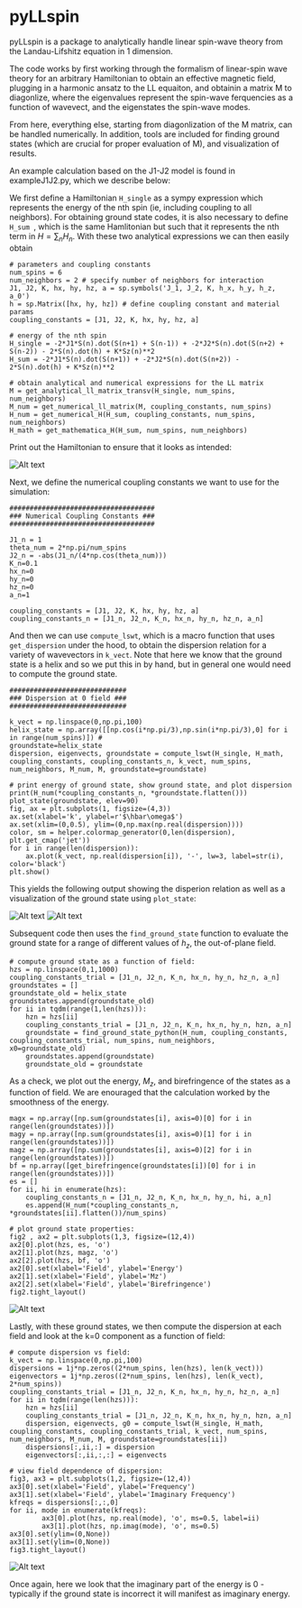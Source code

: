 # pyLLspin

pyLLspin is a package to analytically handle linear spin-wave theory from the Landau-Lifshitz equation in 1 dimension.

The code works by first working through the formalism of linear-spin wave theory for an arbitrary Hamiltonian to obtain an effective magnetic field, plugging in a harmonic ansatz to the LL equaiton, and obtainin a matrix M to diagonlize, where the eigenvalues represent the spin-wave ferquencies as a function of wavevect, and the eigenstates the spin-wave modes.

From here, everything else, starting from diagonlization of the M matrix, can be handled numerically. In addition, tools are included for finding ground states (which are crucial for proper evaluation of M), and visualization of results.

An example calculation based on the J1-J2 model is found in exampleJ1J2.py, which we describe below:

We first define a Hamiltonian ```H_single``` as a sympy expression which represents the energy of the nth spin (ie, including coupling to all neighbors). For obtaining ground state codes, it is also necessary to define ```H_sum ```, which is the same Hamlitonian but such that it represents the nth term in $H = \sum_n H_n$. With these two analytical expressions we can then easily obtain 
```
# parameters and coupling constants
num_spins = 6
num_neighbors = 2 # specify number of neighbors for interaction
J1, J2, K, hx, hy, hz, a = sp.symbols('J_1, J_2, K, h_x, h_y, h_z, a_0')
h = sp.Matrix([hx, hy, hz]) # define coupling constant and material params
coupling_constants = [J1, J2, K, hx, hy, hz, a]

# energy of the nth spin
H_single = -2*J1*S(n).dot(S(n+1) + S(n-1)) + -2*J2*S(n).dot(S(n+2) + S(n-2)) - 2*S(n).dot(h) + K*Sz(n)**2
H_sum = -2*J1*S(n).dot(S(n+1)) + -2*J2*S(n).dot(S(n+2)) - 2*S(n).dot(h) + K*Sz(n)**2

# obtain analytical and numerical expressions for the LL matrix
M = get_analytical_ll_matrix_transv(H_single, num_spins, num_neighbors)
M_num = get_numerical_ll_matrix(M, coupling_constants, num_spins)
H_num = get_numerical_H(H_sum, coupling_constants, num_spins, num_neighbors)
H_math = get_mathematica_H(H_sum, num_spins, num_neighbors)
```

Print out the Hamiltonian to ensure that it looks as intended:

![Alt text](image-2.png)

Next, we define the numerical coupling constants we want to use for the simulation:

```
####################################
### Numerical Coupling Constants ###
####################################

J1_n = 1
theta_num = 2*np.pi/num_spins
J2_n = -abs(J1_n/(4*np.cos(theta_num)))
K_n=0.1
hx_n=0
hy_n=0
hz_n=0
a_n=1

coupling_constants = [J1, J2, K, hx, hy, hz, a]
coupling_constants_n = [J1_n, J2_n, K_n, hx_n, hy_n, hz_n, a_n]
```

And then we can use ```compute_lswt```, which is a macro function that uses ```get_dispersion``` under the hood, to obtain the dispersion relation for a variety of wavevectors in ```k_vect```. Note that here we know that the ground state is a helix and so we put this in by hand, but in general one would need to compute the ground state.

```
#############################
### Dispersion at 0 field ###
#############################

k_vect = np.linspace(0,np.pi,100)
helix_state = np.array([[np.cos(i*np.pi/3),np.sin(i*np.pi/3),0] for i in range(num_spins)]) #
groundstate=helix_state
dispersion, eigenvects, groundstate = compute_lswt(H_single, H_math, coupling_constants, coupling_constants_n, k_vect, num_spins, num_neighbors, M_num, M, groundstate=groundstate)

# print energy of ground state, show ground state, and plot dispersion
print(H_num(*coupling_constants_n, *groundstate.flatten()))
plot_state(groundstate, elev=90)
fig, ax = plt.subplots(1, figsize=(4,3))
ax.set(xlabel='k', ylabel=r'$\hbar\omega$')
ax.set(xlim=(0,0.5), ylim=(0,np.max(np.real(dispersion))))
color, sm = helper.colormap_generator(0,len(dispersion), plt.get_cmap('jet'))
for i in range(len(dispersion)):
    ax.plot(k_vect, np.real(dispersion[i]), '-', lw=3, label=str(i), color='black')
plt.show()
```

This yields the following output showing the disperion relation as well as a visualization of the ground state using ```plot_state```:

![Alt text](image.png)
![Alt text](image-1.png)

Subsequent code then uses the ```find_ground_state``` function to evaluate the ground state for a range of different values of $h_z$, the out-of-plane field.

```
# compute ground state as a function of field:
hzs = np.linspace(0,1,1000)
coupling_constants_trial = [J1_n, J2_n, K_n, hx_n, hy_n, hz_n, a_n]
groundstates = []
groundstate_old = helix_state
groundstates.append(groundstate_old)
for ii in tqdm(range(1,len(hzs))):
    hzn = hzs[ii]
    coupling_constants_trial = [J1_n, J2_n, K_n, hx_n, hy_n, hzn, a_n]
    groundstate = find_ground_state_python(H_num, coupling_constants, coupling_constants_trial, num_spins, num_neighbors, x0=groundstate_old)
    groundstates.append(groundstate)
    groundstate_old = groundstate
```

As a check, we plot out the energy, $M_z$, and birefringence of the states as a function of field. We are enouraged that the calculation worked by the smoothness of the energy.

```
magx = np.array([np.sum(groundstates[i], axis=0)[0] for i in range(len(groundstates))])
magy = np.array([np.sum(groundstates[i], axis=0)[1] for i in range(len(groundstates))])
magz = np.array([np.sum(groundstates[i], axis=0)[2] for i in range(len(groundstates))])
bf = np.array([get_birefringence(groundstates[i])[0] for i in range(len(groundstates))])
es = []
for ii, hi in enumerate(hzs):
    coupling_constants_n = [J1_n, J2_n, K_n, hx_n, hy_n, hi, a_n]
    es.append(H_num(*coupling_constants_n, *groundstates[ii].flatten())/num_spins)

# plot ground state properties:
fig2 , ax2 = plt.subplots(1,3, figsize=(12,4))
ax2[0].plot(hzs, es, 'o')
ax2[1].plot(hzs, magz, 'o')
ax2[2].plot(hzs, bf, 'o')
ax2[0].set(xlabel='Field', ylabel='Energy')
ax2[1].set(xlabel='Field', ylabel='Mz')
ax2[2].set(xlabel='Field', ylabel='Birefringence')
fig2.tight_layout()
```

![Alt text](image-3.png)

Lastly, with these ground states, we then compute the dispersion at each field and look at the k=0 component as a function of field:

```
# compute dispersion vs field:
k_vect = np.linspace(0,np.pi,100)
dispersions = 1j*np.zeros((2*num_spins, len(hzs), len(k_vect)))
eigenvectors = 1j*np.zeros((2*num_spins, len(hzs), len(k_vect), 2*num_spins))
coupling_constants_trial = [J1_n, J2_n, K_n, hx_n, hy_n, hz_n, a_n]
for ii in tqdm(range(len(hzs))):
    hzn = hzs[ii]
    coupling_constants_trial = [J1_n, J2_n, K_n, hx_n, hy_n, hzn, a_n]
    dispersion, eigenvects, g0 = compute_lswt(H_single, H_math, coupling_constants, coupling_constants_trial, k_vect, num_spins, num_neighbors, M_num, M, groundstate=groundstates[ii])
    dispersions[:,ii,:] = dispersion
    eigenvectors[:,ii,:,:] = eigenvects

# view field dependence of dispersion:
fig3, ax3 = plt.subplots(1,2, figsize=(12,4))
ax3[0].set(xlabel='Field', ylabel='Frequency')
ax3[1].set(xlabel='Field', ylabel='Imaginary Frequency')
kfreqs = dispersions[:,:,0]
for ii, mode in enumerate(kfreqs):
        ax3[0].plot(hzs, np.real(mode), 'o', ms=0.5, label=ii)
        ax3[1].plot(hzs, np.imag(mode), 'o', ms=0.5)
ax3[0].set(ylim=(0,None))
ax3[1].set(ylim=(0,None))
fig3.tight_layout()
```

![Alt text](image-4.png)

Once again, here we look that the imaginary part of the energy is 0 - typically if the ground state is incorrect it will manifest as imaginary energy.